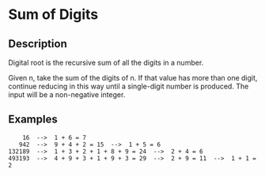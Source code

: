 # Sum of Digits

## Description

Digital root is the recursive sum of all the digits in a number.

Given n, take the sum of the digits of n. If that value has more than one digit,
continue reducing in this way until a single-digit number is produced.
The input will be a non-negative integer.

## Examples

```
    16  -->  1 + 6 = 7
   942  -->  9 + 4 + 2 = 15  -->  1 + 5 = 6
132189  -->  1 + 3 + 2 + 1 + 8 + 9 = 24  -->  2 + 4 = 6
493193  -->  4 + 9 + 3 + 1 + 9 + 3 = 29  -->  2 + 9 = 11  -->  1 + 1 = 2
```
